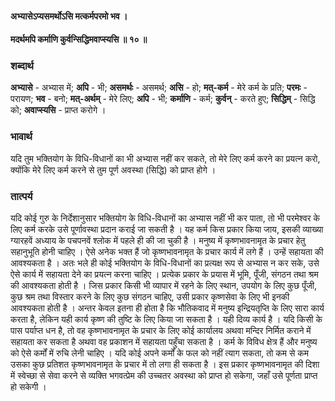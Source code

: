 #### अभ्यासेऽप्यसमर्थोऽसि मत्कर्मपरमो भव ।
#### मदर्थमपि कर्माणि कुर्वन्सिद्धिमवाप्स्यसि ॥ १० ॥

### शब्दार्थ

**अभ्यासे** - अभ्यास में; **अपि** - भी; **असमर्थः** - असमर्थ; **असि** - हो; **मत्-कर्म** - मेरे कर्म के प्रति; **परमः** - परायण; **भव** - बनो; **मत्-अर्थम्** - मेरे लिए; **अपि** - भी; **कर्माणि** - कर्म; **कुर्वन्** - करते हुए; **सिद्धिम्** - सिद्धि को; **अवाप्स्यसि** - प्राप्त करोगे ।

### भावार्थ

यदि तुम भक्तियोग के विधि-विधानों का भी अभ्यास नहीं कर सकते, तो मेरे लिए कर्म करने का प्रयत्न करो, क्योंकि मेरे लिए कर्म करने से तुम पूर्ण अवस्था (सिद्धि) को प्राप्त होगे ।

### तात्पर्य

यदि कोई गुरु के निर्देशानुसार भक्तियोग के विधि-विधानों का अभ्यास नहीं भी कर पाता, तो भी परमेश्वर के लिए कर्म करके उसे पूर्णावस्था प्रदान कराई जा सकती है । यह कर्म किस प्रकार किया जाय, इसकी व्याख्या ग्यारहवें अध्याय के पचपनवें श्लोक में पहले ही की जा चुकी है । मनुष्य में कृष्णभावनामृत के प्रचार हेतु सहानुभूति होनी चाहिए । ऐसे अनेक भक्त हैं जो कृष्णभावनामृत के प्रचार कार्य में लगे हैं । उन्हें सहायता की आवश्यकता है । अतः भले ही कोई भक्तियोग के विधि-विधानों का प्रत्यक्ष रूप से अभ्यास न कर सके, उसे ऐसे कार्य में सहायता देने का प्रयत्न करना चाहिए । प्रत्येक प्रकार के प्रयास में भूमि, पूँजी, संगठन तथा श्रम की आवश्यकता होती है । जिस प्रकार किसी भी व्यापार में रहने के लिए स्थान, उपयोग के लिए कुछ पूँजी, कुछ श्रम तथा विस्तार करने के लिए कुछ संगठन चाहिए, उसी प्रकार कृष्णसेवा के लिए भी इनकी आवश्यकता होती है । अन्तर केवल इतना ही होता है कि भौतिकवाद में मनुष्य इन्द्रियतृप्ति के लिए सारा कार्य करता है, लेकिन यही कार्य कृष्ण की तुष्टि के लिए किया जा सकता है । यही दिव्य कार्य है । यदि किसी के पास पर्याप्त धन है, तो वह कृष्णभावनामृत के प्रचार के लिए कोई कार्यालय अथवा मन्दिर निर्मित कराने में सहायता कर सकता है अथवा वह प्रकाशन में सहायता पहुँचा सकता है । कर्म के विविध क्षेत्र हैं और मनुष्य को ऐसे कर्मों में रुचि लेनी चाहिए । यदि कोई अपने कर्मों के फल को नहीं त्याग सकता, तो कम से कम उसका कुछ प्रतिशत कृष्णभावनामृत के प्रचार में तो लगा ही सकता है । इस प्रकार कृष्णभावनामृत की दिशा में स्वेच्छा से सेवा करने से व्यक्ति भगवत्प्रेम की उच्चतर अवस्था को प्राप्त हो सकेगा, जहाँ उसे पूर्णता प्राप्त हो सकेगी ।